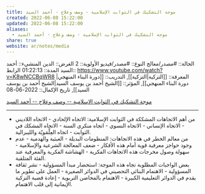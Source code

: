 ```yaml
---
title: موجة التشكيك في الثوابت الإسلامية - وصف وعلاج - أحمد السيد
created: 2022-06-08 15:22:00
updated: 2022-06-08 15:22:00
aliases:
  - موجة التشكيك في الثوابت الإسلامية - وصف وعلاج - أحمد السيد
share: true
website: ar/notes/media
---
```


الحالة:: #مصدر/معالج
النوع:: #مصدر/فيديو
اﻷولوية:: 2
الغرض:: الدين
المنشيء:: أحمد السيد
المدة:: 01:22:13
الرابط:: <https://www.youtube.com/watch?v=K8wNCCBqWR8>
المعرفة:: [[التزكية|التزكية]],
التدريب:: [[دورة البناء المنهجي|دورة البناء المنهجي]],
المؤثر:: [[الشيخ أحمد بن يوسف السيد|الشيخ أحمد بن يوسف السيد]],
تاريخ اﻹكمال::  2022-06-08

[موجة التشكيك في الثوابت الإسلامية -- وصف وعلاج -- أحمد السيد](https://www.youtube.com/watch?v=K8wNCCBqWR8)

---

- من أهم الاتجاهات المشككة في الثوابت الإسلامية: الاتجاه الإلحادي - الاتجاه اللاديني - الاتجاه الإنساني - الاتجاه النسوي - اتجاه منكري السنة - الاتجاه المشكك في الثوابت - اتجاه العِلْمَويّة والليبرالية.
- من معالم الخطر في هذه الاتجاهات: المنظومات البديلة - العبثية والهدمية - عدم وجود حواجز معرفية قوية أمام هذه الأفكار - ضعف المعالجة الشرعية والإسلامية - سهولة وصول مخرجات هذه الاتجاهات الفكرية - الهشاشة الفكرية والمعرفية عند الفئة المتلقية.
- بعض الواجبات المطلوبة تجاه هذه الموجة: استحضار مبدأ المسؤولية - نشر ثقافة المسؤولية - الاهتمام البنائي التحصيني في الدوائر الصغيرة - العمل على تطوير ما يقدم في الدوائر التعليمية الكبيرة - الاهتمام بالمحاضن التربوية - إعادة قضية التزكية الإيمانية إلى قلب الاهتمام.
